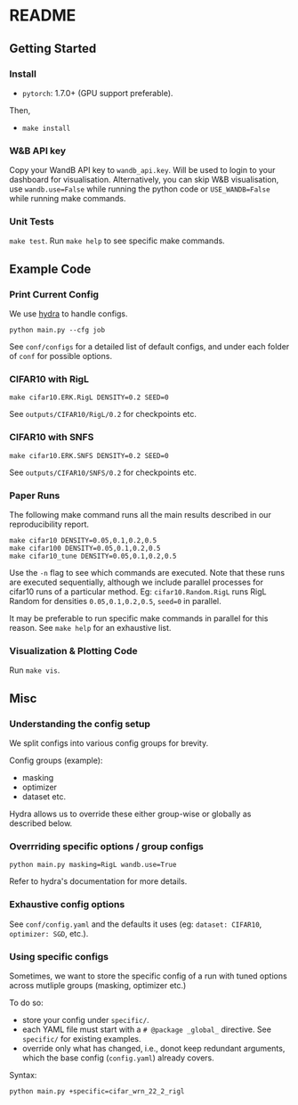# README

## Getting Started

### Install 

* `pytorch`: 1.7.0+ (GPU support preferable).

Then,
* `make install`

### W&B API key

Copy your WandB API key to `wandb_api.key`.
Will be used to login to your dashboard for visualisation. 
Alternatively, you can skip W&B visualisation, use `wandb.use=False` while running the python code or `USE_WANDB=False` while running make commands.

### Unit Tests

`make test`. Run `make help` to see specific make commands.

## Example Code

### Print Current Config

We use [hydra](https://hydra.cc/docs/intro) to handle configs.

```
python main.py --cfg job
```

See `conf/configs` for a detailed list of default configs, and under each folder of `conf` for possible options.

### CIFAR10 with RigL

```
make cifar10.ERK.RigL DENSITY=0.2 SEED=0
```

See `outputs/CIFAR10/RigL/0.2` for checkpoints etc. 

### CIFAR10 with SNFS

```
make cifar10.ERK.SNFS DENSITY=0.2 SEED=0
```

See `outputs/CIFAR10/SNFS/0.2` for checkpoints etc. 

### Paper Runs

The following make command runs all the main results described in our reproducibility report.

```
make cifar10 DENSITY=0.05,0.1,0.2,0.5
make cifar100 DENSITY=0.05,0.1,0.2,0.5
make cifar10_tune DENSITY=0.05,0.1,0.2,0.5
```

Use the `-n` flag to see which commands are executed.
Note that these runs are executed sequentially, although we include parallel processes for cifar10 runs of a particular method.
Eg: `cifar10.Random.RigL` runs RigL Random for densities `0.05,0.1,0.2,0.5`, `seed=0` in parallel.

It may be preferable to run specific make commands in parallel for this reason. See `make help` for an exhaustive list.

### Visualization & Plotting Code

Run `make vis`.

## Misc

### Understanding the config setup

We split configs into various config groups for brevity.

Config groups (example):
* masking
* optimizer
* dataset 
etc.

Hydra allows us to override these either group-wise or globally as described below.
 
### Overrriding specific options / group configs

`python main.py masking=RigL wandb.use=True`

Refer to hydra's documentation for more details.

### Exhaustive config options

See `conf/config.yaml` and the defaults it uses (eg: `dataset: CIFAR10`, `optimizer: SGD`, etc.).

### Using specific configs

Sometimes, we want to store the specific config of a run with tuned options across mutliple groups (masking, optimizer etc.)

To do so:

* store your config under `specific/`. 
* each YAML file must start with a `# @package _global_` directive. See `specific/` for existing examples. 
* override only what has changed, i.e., donot keep redundant arguments, which the base config (`config.yaml`) already covers.

Syntax:

`python main.py +specific=cifar_wrn_22_2_rigl`